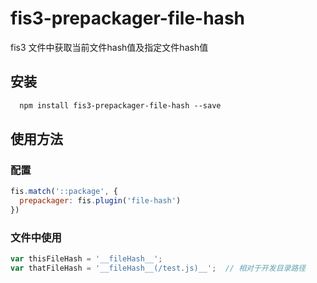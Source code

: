 fis3-prepackager-file-hash
=====================

fis3 文件中获取当前文件hash值及指定文件hash值

## 安装

```html
  npm install fis3-prepackager-file-hash --save
```

## 使用方法

### 配置

```js
fis.match('::package', {
  prepackager: fis.plugin('file-hash')
})
```

### 文件中使用

```js
var thisFileHash = '__fileHash__';
var thatFileHash = '__fileHash__(/test.js)__';  // 相对于开发目录路径
```



